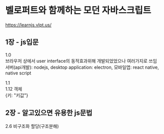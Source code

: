 # 벨로퍼트와 함께하는 모던 자바스크립트
https://learnjs.vlpt.us/
## 1장 - js입문

1.0   
브라우저 상에서 user interface의 동적효과위해 개발되었었으나 여러가지로 쓰임   
서버(api개발): nodejs, desktop application: electron, 모바일앱: react native, native script   

1.1   
1.12 객체   
{키: "키값"}   


## 2장 - 알고있으면 유용한 js문법
2.6 비구조화 할당(구조분해)
